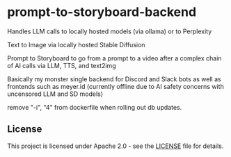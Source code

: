 # prompt-to-storyboard-backend

Handles LLM calls to locally hosted models (via ollama) or to Perplexity

Text to Image via locally hosted Stable Diffusion

Prompt to Storyboard to go from a prompt to a video after a complex chain of AI calls via LLM, TTS, and text2img

Basically my monster single backend for Discord and Slack bots as well as frontends such as meyer.id (currently offline due to AI safety concerns with uncensored LLM and SD models)

remove "-i", "4" from  dockerfile when rolling out db updates.

## License

This project is licensed under Apache 2.0 - see the [LICENSE](LICENSE) file for details.
